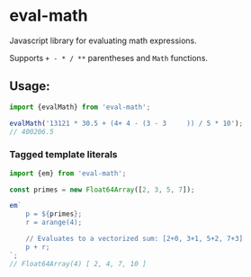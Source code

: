 # eval-math

Javascript library for evaluating math expressions.

Supports `+ - * / **` parentheses and `Math` functions.

## Usage:
```typescript
import {evalMath} from 'eval-math';

evalMath('13121 * 30.5 + (4+ 4 - (3 - 3     )) / 5 * 10');
// 400206.5
```

### Tagged template literals
```typescript
import {em} from 'eval-math';

const primes = new Float64Array([2, 3, 5, 7]);

em`
    p = ${primes};
    r = arange(4);

    // Evaluates to a vectorized sum: [2+0, 3+1, 5+2, 7+3]
    p + r;
`;
// Float64Array(4) [ 2, 4, 7, 10 ]
```
